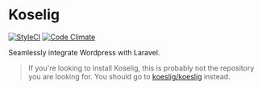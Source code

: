 # Koselig

[![StyleCI](https://styleci.io/repos/69823688/shield?style=flat)](https://styleci.io/repos/69823688) [![Code Climate](https://codeclimate.com/github/koselig/library/badges/gpa.svg)](https://codeclimate.com/github/koselig/library)

Seamlessly integrate Wordpress with Laravel.

>If you're looking to install Koselig, this is probably not the repository you are looking for. You should go to [koeslig/koeslig](https://github.com/koeslig/koeslig) instead.
